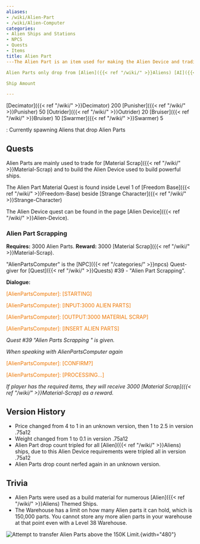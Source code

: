 ```yaml
---
aliases:
- /wiki/Alien-Part
- /wiki/Alien-Computer
categories:
- Alien Ships and Stations
- NPCS
- Quests
- Items
title: Alien Part
---The Alien Part is an item used for making the Alien Device and trading in materials via Quests. Alien Parts are extremely lightweight and just take a [Wyrm]({{< ref "/wiki/" >}}Wyrm) to loot from enemies that drop it.

Alien Parts only drop from [Alien]({{< ref "/wiki/" >}}Aliens) [AI]({{< ref "/wiki/" >}}AI) Faction ships.

Ship Amount

---
```


[Decimator]({{< ref "/wiki/" >}}Decimator) 200 [Punisher]({{< ref "/wiki/" >}}Punisher) 50 [Outrider]({{< ref "/wiki/" >}}Outrider) 20 [Bruiser]({{< ref "/wiki/" >}}Bruiser) 10 [Swarmer]({{< ref "/wiki/" >}}Swarmer) 5

: Currently spawning Aliens that drop Alien Parts

## Quests

Alien Parts are mainly used to trade for [Material Scrap]({{< ref "/wiki/" >}}Material-Scrap) and to build the Alien Device used to build powerful ships.

The Alien Part Material Quest is found inside Level 1 of [Freedom Base]({{< ref "/wiki/" >}}Freedom-Base) beside [Strange Character]({{< ref "/wiki/" >}}Strange-Character)

The Alien Device quest can be found in the page [Alien Device]({{< ref "/wiki/" >}}Alien-Device).

### Alien Part Scrapping 

**Requires:** 3000 Alien Parts. **Reward:** 3000 [Material Scrap]({{< ref "/wiki/" >}}Material-Scrap).

"AlienPartsComputer" is the [NPC]({{< ref "/categories/" >}}npcs) Quest-giver for [Quest]({{< ref "/wiki/" >}}Quests) #39 - "Alien Part Scrapping".

**Dialogue:**

<span style="color:#ee7600">[AlienPartsComputer]: [STARTING]</span>

[Player]: ...

<span style="color:#ee7600">[AlienPartsComputer]: [INPUT:3000 ALIEN PARTS]</span>

[Player]: ...

<span style="color:#ee7600">[AlienPartsComputer]: [OUTPUT:3000 MATERIAL SCRAP]</span>

[Player]: Ok.

<span style="color:#ee7600">[AlienPartsComputer]: [INSERT ALIEN PARTS]</span>

_Quest #39 "Alien Parts Scrapping " is given._

_When speaking with AlienPartsComputer again_

<span style="color:#ee7600">[AlienPartsComputer]: [CONFIRM?]</span>

[Player]: Yes.

<span style="color:#ee7600">[AlienPartsComputer]: [PROCESSING...]</span>

_If player has the required items, they will receive 3000 [Material Scrap]({{< ref "/wiki/" >}}Material-Scrap) as a reward._

</div>

## Version History 

- Price changed from 4 to 1 in an unknown version, then 1 to 2.5 in version .75a12
- Weight changed from 1 to 0.1 in version .75a12
- Alien Part drop count tripled for all [Alien]({{< ref "/wiki/" >}}Aliens) ships, due to this Alien Device requirements were tripled all in version .75a12
- Alien Parts drop count nerfed again in an unknown version.

## Trivia

- Alien Parts were used as a build material for numerous [Alien]({{< ref "/wiki/" >}}Aliens) Themed Ships.
- The Warehouse has a limit on how many Alien parts it can hold, which is 150,000 parts. You cannot store any more alien parts in your warehouse at that point even with a Level 38 Warehouse.

![Attempt to transfer Alien Parts above the 150K
Limit.](150Grand.png "Attempt to transfer Alien Parts above the 150K Limit."){width="480"}